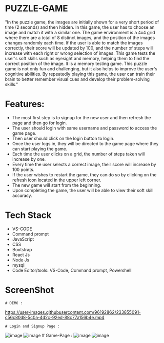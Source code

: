 # PUZZLE-GAME 
"In the puzzle game, the images are initially shown for a very short period of time (2 seconds) and then hidden. In this game, the user has to choose an image and match it with a similar one. The game environment is a 4x4 grid where there are a total of 8 distinct images, and the position of the images changes randomly each time. If the user is able to match the images correctly, their score will be updated by 100, and the number of steps will increase with each right or wrong selection of images. This game tests the user's soft skills such as eyesight and memory, helping them to find the correct position of the image. It is a memory testing game.  This puzzle game is not only fun and challenging, but it also helps to improve the user's cognitive abilities. By repeatedly playing this game, the user can train their brain to better remember visual cues and develop their problem-solving skills."

# Features:
- The most first step is to signup for the new user and then refresh the page and then go for login.
- The user should login with same username and password to access the game page.
- Then user should click on the login button to login.
- Once the user logs in, they will be directed to the game page where they can start playing the game.
- Each time the user clicks on a grid, the number of steps taken will increase by one.
- Every time the user selects a correct image, their score will increase by 100 points.
- If the user wishes to restart the game, they can do so by clicking on the refresh icon located in the upper left corner.
- The new game will start from the beginning.
- Upon completing the game, the user will be able to view their soft skill accuracy.

# Tech Stack
- VS-CODE
- Command prompt
- JavaScript
- CSS
- Bootstrap
- React Js
- Node Js
- mysql
- Code Editor/tools: VS-Code, Command prompt, Powershell


# ScreenShot
    # DEMO :

https://user-images.githubusercontent.com/96192862/233855091-c56c80d8-5c0a-4d2c-92ed-88c77a156b4e.mp4


    
    # Login and Signup Page :
![image](https://user-images.githubusercontent.com/96192862/233848359-012b03ba-36cf-4e8e-904a-dd3bc12b7552.png)
![image](https://user-images.githubusercontent.com/96192862/233848478-d2de5d6a-e304-454c-bedb-e52a86424f8c.png)
    # Game-Page :
    ![image](https://user-images.githubusercontent.com/96192862/233848535-230013b3-d5e7-4317-b6a2-3baf8b3f66fe.png)
    ![image](https://user-images.githubusercontent.com/96192862/233848773-463b5e01-daac-4787-8d26-45e283b95f01.png)


